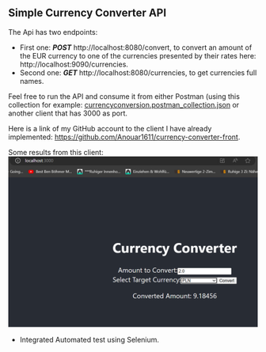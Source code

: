 ## Simple Currency Converter API

The Api has two endpoints:
* First one: **_POST_** http://localhost:8080/convert, to convert an amount of the EUR currency to one of the currencies presented by their rates here: http://localhost:9090/currencies.
* Second one: **_GET_** http://localhost:8080/currencies, to get currencies full names.

Feel free to run the API and consume it from either Postman (using this collection for example: [currencyconversion.postman_collection.json](currencyconversion.postman_collection.json) or another client that has 3000 as port.

Here is a link of my GitHub account to the client I have already implemented: https://github.com/Anouar1611/currency-converter-front.

Some results from this client:
![result](convert.PNG)

- Integrated Automated test using Selenium.